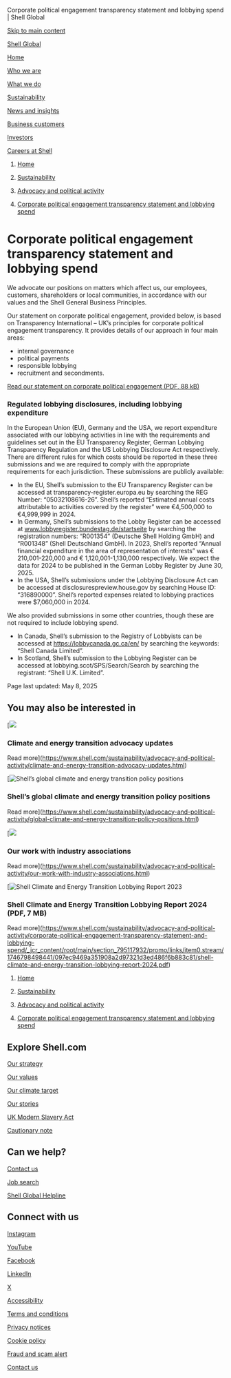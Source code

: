 Corporate political engagement transparency statement and lobbying spend | Shell Global

[Skip to main content](#main)

[Shell Global](https://www.shell.com/change-country.html)

[Home](https://www.shell.com/)

[Who we are](https://www.shell.com/who-we-are.html)

[What we do](https://www.shell.com/what-we-do.html)

[Sustainability](https://www.shell.com/sustainability.html)

[News and insights](https://www.shell.com/news-and-insights.html)

[Business customers](https://www.shell.com/business-customers.html)

[Investors](https://www.shell.com/investors.html)

[Careers at Shell](https://www.shell.com/careers.html)

1. [Home](https://www.shell.com/)
3. [Sustainability](https://www.shell.com/sustainability.html)

6. [Advocacy and political activity](https://www.shell.com/sustainability/advocacy-and-political-activity.html)
8. [Corporate political engagement transparency statement and lobbying spend](https://www.shell.com/sustainability/advocacy-and-political-activity/corporate-political-engagement-transparency-statement-and-lobbying-spend.html)

# Corporate political engagement transparency statement and lobbying spend

We advocate our positions on matters which affect us, our employees, customers, shareholders or local communities, in accordance with our values and the Shell General Business Principles.

Our statement on corporate political engagement, provided below, is based on Transparency International – UK’s principles for corporate political engagement transparency. It provides details of our approach in four main areas:

* internal governance
* political payments
* responsible lobbying
* recruitment and secondments.

[Read our statement on corporate political engagement (PDF, 88 kB)](https://www.shell.com/sustainability/advocacy-and-political-activity/corporate-political-engagement-transparency-statement-and-lobbying-spend/_jcr_content/root/main/section/simple/call_to_action_copy/links/item0.stream/1721200092062/4695e93bc02315d87b99e19398956f131fb5477f/shell-political-engagement-statement.pdf)

### Regulated lobbying disclosures, including lobbying expenditure

In the European Union (EU), Germany and the USA, we report expenditure associated with our lobbying activities in line with the requirements and guidelines set out in the EU Transparency Register, German Lobbying Transparency Regulation and the US Lobbying Disclosure Act respectively. There are different rules for which costs should be reported in these three submissions and we are required to comply with the appropriate requirements for each jurisdiction. These submissions are publicly available:

* In the EU, Shell’s submission to the EU Transparency Register can be accessed at transparency-register.europa.eu by searching the REG Number: “05032108616-26”. Shell’s reported “Estimated annual costs attributable to activities covered by the register” were €4,500,000 to €4,999,999 in 2024.
* In Germany, Shell’s submissions to the Lobby Register can be accessed at www.lobbyregister.bundestag.de/startseite by searching the registration numbers: “R001354” (Deutsche Shell Holding GmbH) and “R001348” (Shell Deutschland GmbH). In 2023, Shell’s reported “Annual financial expenditure in the area of representation of interests” was € 210,001-220,000 and € 1,120,001-1,130,000 respectively. We expect the data for 2024 to be published in the German Lobby Register by June 30, 2025.
* In the USA, Shell’s submissions under the Lobbying Disclosure Act can be accessed at disclosurespreview.house.gov by searching House ID: “316890000”. Shell’s reported expenses related to lobbying practices were $7,060,000 in 2024.

We also provided submissions in some other countries, though these are not required to include lobbying spend.

* In Canada, Shell’s submission to the Registry of Lobbyists can be accessed at https://lobbycanada.gc.ca/en/ by searching the keywords: “Shell Canada Limited”.
* In Scotland, Shell’s submission to the Lobbying Register can be accessed at lobbying.scot/SPS/Search/Search by searching the registrant: “Shell U.K. Limited”.

Page last updated: May 8, 2025

## You may also be interested in

[![](https://www.shell.com/sustainability/advocacy-and-political-activity/corporate-political-engagement-transparency-statement-and-lobbying-spend/_jcr_content/root/main/section_795117932/promo_copy_copy_copy.shellimg.jpeg/1741948581035/meeting-about-our-advocacy.jpeg?imwidth=48&impolicy=amidala-thumb)

### Climate and energy transition advocacy updates

Read more](https://www.shell.com/sustainability/advocacy-and-political-activity/climate-and-energy-transition-advocacy-updates.html)

[![Shell’s global climate and energy transition policy positions](https://www.shell.com/sustainability/advocacy-and-political-activity/corporate-political-engagement-transparency-statement-and-lobbying-spend/_jcr_content/root/main/section_795117932/promo_copy_108350212_183826861.shellimg.jpeg/1741949783480/policy-positions-header-paris.jpeg?imwidth=48&impolicy=amidala-thumb)

### Shell’s global climate and energy transition policy positions

Read more](https://www.shell.com/sustainability/advocacy-and-political-activity/global-climate-and-energy-transition-policy-positions.html)

[![](https://www.shell.com/sustainability/advocacy-and-political-activity/corporate-political-engagement-transparency-statement-and-lobbying-spend/_jcr_content/root/main/section_795117932/promo_copy_copy_1804.shellimg.jpeg/1742904789891/employee-attending-meeting.jpeg?imwidth=48&impolicy=amidala-thumb)

### Our work with industry associations

Read more](https://www.shell.com/sustainability/advocacy-and-political-activity/our-work-with-industry-associations.html)

[![Shell Climate and Energy Transition Lobbying Report 2023](https://www.shell.com/sustainability/advocacy-and-political-activity/corporate-political-engagement-transparency-statement-and-lobbying-spend/_jcr_content/root/main/section_795117932/promo.shellimg.jpeg/1746798634544/cetlr-2024-report-teaser.jpeg?imwidth=48&impolicy=amidala-thumb)

### Shell Climate and Energy Transition Lobbying Report 2024 (PDF, 7 MB)

Read more](https://www.shell.com/sustainability/advocacy-and-political-activity/corporate-political-engagement-transparency-statement-and-lobbying-spend/_jcr_content/root/main/section_795117932/promo/links/item0.stream/1746798498441/097ec9469a351908a2d97321d3ed486f6b883c81/shell-climate-and-energy-transition-lobbying-report-2024.pdf)

1. [Home](https://www.shell.com/)
3. [Sustainability](https://www.shell.com/sustainability.html)

6. [Advocacy and political activity](https://www.shell.com/sustainability/advocacy-and-political-activity.html)
8. [Corporate political engagement transparency statement and lobbying spend](https://www.shell.com/sustainability/advocacy-and-political-activity/corporate-political-engagement-transparency-statement-and-lobbying-spend.html)

## Explore Shell.com

[Our strategy](https://www.shell.com/what-we-do/our-strategy.html)

[Our values](https://www.shell.com/who-we-are/our-values.html)

[Our climate target](https://www.shell.com/sustainability/climate.html)

[Our stories](https://www.shell.com/news-and-insights/our-stories.html)

[UK Modern Slavery Act](https://www.shell.com/uk-modern-slavery-act.html)

[Cautionary note](https://www.shell.com/investors/disclaimer-and-cautionary-note.html)

## Can we help?

[Contact us](https://www.shell.com/who-we-are/contact-us.html)

[Job search](https://www.shell.com/careers.html)

[Shell Global Helpline](https://www.shell.com/who-we-are/our-values/shell-global-helpline.html)

## Connect with us

[Instagram](https://instagram.com/shell)

[YouTube](https://www.youtube.com/user/Shell)

[Facebook](https://www.facebook.com/Shell)

[LinkedIn](https://www.linkedin.com/company/shell)

[X](https://twitter.com/shell)

[Accessibility](https://www.shell.com/accessibility.html)

[Terms and conditions](https://www.shell.com/terms-of-use.html)

[Privacy notices](https://www.shell.com/privacy.html)

[Cookie policy](https://www.shell.com/cookie-policy.html)

[Fraud and scam alert](https://www.shell.com/fraud-and-scam-alert.html)

[Contact us](https://www.shell.com/who-we-are/contact-us.html)